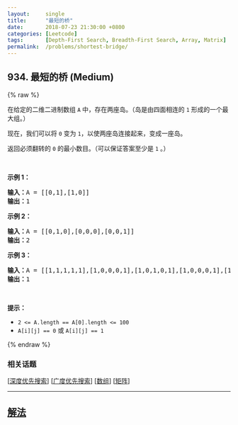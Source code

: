 ```yaml
---
layout:     single
title:      "最短的桥"
date:       2018-07-23 21:30:00 +0800
categories: [Leetcode]
tags:       [Depth-First Search, Breadth-First Search, Array, Matrix]
permalink:  /problems/shortest-bridge/
---
```


## 934. 最短的桥 (Medium)

{% raw %}

<p>在给定的二维二进制数组 <code>A</code> 中，存在两座岛。（岛是由四面相连的 <code>1</code> 形成的一个最大组。）</p>

<p>现在，我们可以将 <code>0</code> 变为 <code>1</code>，以使两座岛连接起来，变成一座岛。</p>

<p>返回必须翻转的 <code>0</code> 的最小数目。（可以保证答案至少是 <code>1</code> 。）</p>

<p> </p>

<p><strong>示例 1：</strong></p>

<pre>
<strong>输入：</strong>A = [[0,1],[1,0]]
<strong>输出：</strong>1
</pre>

<p><strong>示例 2：</strong></p>

<pre>
<strong>输入：</strong>A = [[0,1,0],[0,0,0],[0,0,1]]
<strong>输出：</strong>2
</pre>

<p><strong>示例 3：</strong></p>

<pre>
<strong>输入：</strong>A = [[1,1,1,1,1],[1,0,0,0,1],[1,0,1,0,1],[1,0,0,0,1],[1,1,1,1,1]]
<strong>输出：</strong>1</pre>

<p> </p>

<p><strong>提示：</strong></p>

<ul>
	<li><code>2 <= A.length == A[0].length <= 100</code></li>
	<li><code>A[i][j] == 0</code> 或 <code>A[i][j] == 1</code></li>
</ul>

{% endraw %}

### 相关话题
  [[深度优先搜索](https://github.com/awesee/leetcode/tree/main/tag/depth-first-search/README.md)]
  [[广度优先搜索](https://github.com/awesee/leetcode/tree/main/tag/breadth-first-search/README.md)]
  [[数组](https://github.com/awesee/leetcode/tree/main/tag/array/README.md)]
  [[矩阵](https://github.com/awesee/leetcode/tree/main/tag/matrix/README.md)]

---

## [解法](https://github.com/awesee/leetcode/tree/main/problems/shortest-bridge)
